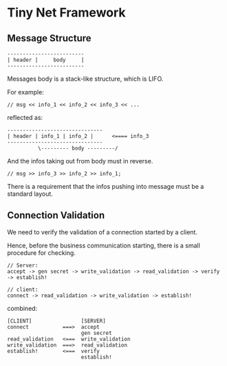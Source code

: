 # Tiny Net Framework

## Message Structure

```text
-------------------------
| header |     body     |
-------------------------
```

Messages body is a stack-like structure, which is LIFO.

For example:

```text
// msg << info_1 << info_2 << info_3 << ...
```

reflected as:

```text
-------------------------------
| header | info_1 | info_2 |      <==== info_3
-------------------------------
          \--------- body ---------/
```

And the infos taking out from body must in reverse.

```text
// msg >> info_3 >> info_2 >> info_1;
```

There is a requirement that the infos pushing into message must be a standard layout.

## Connection Validation

We need to verify the validation of a connection started by a client.

Hence, before the business communication starting, there is a small procedure for checking.

```text
// Server: 
accept -> gen secret -> write_validation -> read_validation -> verify -> establish!

// client:
connect -> read_validation -> write_validation -> establish!
```

combined:

```text
[CLIENT]                [SERVER]
connect           ===>  accept
                        gen secret
read_validation   <===  write_validation
write_validation  ===>  read_validation 
establish!        <===  verify
                        establish!
```




